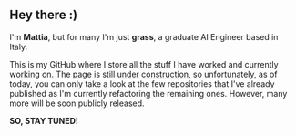 ## Hey there :) 
I'm **Mattia**, but for many I'm just **grass**, a graduate AI Engineer based in Italy.

This is my GitHub where I store all the stuff I have worked and currently  working on. 
The page is still <ins>under construction</ins>, so unfortunately, as of today, you can only take a look at the few repositories that I've already published as I'm currently refactoring the remaining ones. However, many more will be soon publicly released. 

**SO, STAY TUNED!** 